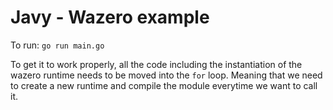 # Javy - Wazero example

To run: `go run main.go`

To get it to work properly, all the code including the instantiation of the wazero runtime needs to be moved into the `for`
loop. Meaning that we need to create a new runtime and compile the module everytime we want to call it.
